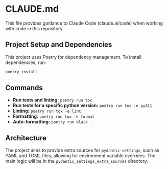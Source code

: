 # CLAUDE.md

This file provides guidance to Claude Code (claude.ai/code) when working with code in this repository.

## Project Setup and Dependencies

This project uses Poetry for dependency management. To install dependencies, run:

```bash
poetry install
```

## Commands

- **Run tests and linting:** `poetry run tox`
- **Run tests for a specific python version:** `poetry run tox -e py311`
- **Linting:** `poetry run tox -e lint`
- **Formatting:** `poetry run tox -e format`
- **Auto-formatting:** `poetry run black .`


## Architecture

The project aims to provide extra sources for `pydantic-settings`, such as YAML and TOML files, allowing for environment variable overrides. The main logic will be in the `pydantic_settings_extra_sources` directory.
